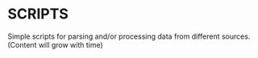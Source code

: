 # SCRIPTS
Simple scripts for parsing and/or processing data from different sources. (Content will grow with time)
